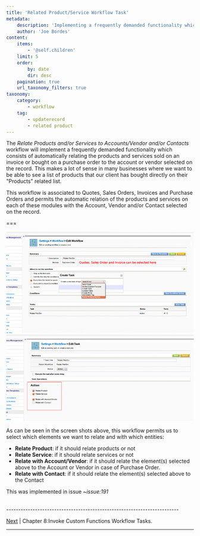 ```yaml
---
title: 'Related Product/Service Workflow Task'
metadata:
    description: 'Implementing a frequently demanded functionality which consists of automatically relating the products and services sold on an invoice or bought on a purchase order to the account or vendor selected on the record.'
    author: 'Joe Bordes'
content:
    items:
        - '@self.children'
    limit: 5
    order:
        by: date
        dir: desc
    pagination: true
    url_taxonomy_filters: true
taxonomy:
    category:
        - workflow
    tag:
        - updaterecord
        - related product 
---
```


The *Relate Products and/or Services to Accounts/Vendor and/or Contacts* workflow will implement a frequently demanded functionality which consists of automatically relating the products and services sold on an invoice or bought on a purchase order to the account or vendor selected on the record. This makes a lot of sense in many businesses where we want to be able to see a list of products that our client has bought directly on their "Products" related list.

This workflow is associated to Quotes, Sales Orders, Invoices and Purchase Orders and permits the automatic relation of the products and services on each of these modules with the Account, Vendor and/or Contact selected on the record.


===

![](wfrelatepdosrv01.png?width=100%)
![](wfrelatepdosrv02.png?width=100%)

As can be seen in the screen shots above, this workflow permits us to select which elements we want to relate and with which entities:

-   **Relate Product**: if it should relate products or not
-   **Relate Service**: if it should relate services or not
-   **Relate with Account/Vendor**: if it should relate the element(s) selected above to the Account or Vendor in case of Purchase Order.
-   **Relate with Contact**: if it should relate the element(s) selected above to the Contact

This was implemented in issue  ~*issue:191*

<br>
------------------------------------------------------------------------

[Next](../03.invokecustomfunction_workflows) | Chapter 8:Invoke Custom Functions Workflow Tasks.

------------------------------------------------------------------------